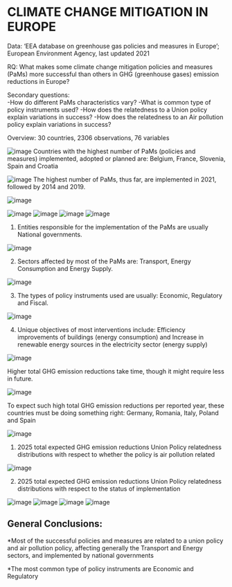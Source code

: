 # CLIMATE CHANGE MITIGATION IN EUROPE

Data: ‘EEA database on greenhouse gas policies and measures in Europe’; 
European Environment Agency, last updated 2021 


RQ: 
What makes some climate change mitigation policies and measures (PaMs) more successful than others in GHG (greenhouse gases) emission reductions in Europe?

Secondary questions:	
-How do different PaMs characteristics vary?
-What is common type of policy instruments used?
-How does the relatedness to a Union policy explain variations in success? 
-How does the relatedness to an Air pollution policy explain variations in success?




Overview: 30 countries, 2306 observations, 76 variables 


![image](https://user-images.githubusercontent.com/49118489/191823088-047e7efd-486c-4823-a33a-578b33a2eca1.png)
Countries with the highest number of PaMs (policies and measures) implemented, adopted or planned are:
Belgium, France, Slovenia, Spain and Croatia


![image](https://user-images.githubusercontent.com/49118489/191823397-7e313689-23e1-4454-9f6c-488b55bdfa72.png)
The highest number of PaMs, thus far, are implemented in 2021, followed by 2014 and 2019.



![image](https://user-images.githubusercontent.com/49118489/191823462-50ffc10d-611e-41d7-b9fd-9208a2dff3be.png)

![image](https://user-images.githubusercontent.com/49118489/191823625-8b39d5a2-0875-498a-8f44-9b14c9ce5b95.png)
![image](https://user-images.githubusercontent.com/49118489/191823658-4131baf7-cadc-47aa-9deb-8b5f5e411883.png)
![image](https://user-images.githubusercontent.com/49118489/191823730-00ca46e4-5ead-4245-a996-2c50df4b38ea.png)
![image](https://user-images.githubusercontent.com/49118489/191823821-c1918198-9c95-4639-9eca-63cfd4ac87db.png)

1. Entities responsible for the implementation of the PaMs are usually National governments. 

![image](https://user-images.githubusercontent.com/49118489/191823898-4ee89a44-2ac4-4a8d-9fbd-669474a22b2b.png)

2. Sectors affected by most of the PaMs are: Transport, Energy Consumption and Energy Supply. 

![image](https://user-images.githubusercontent.com/49118489/191823985-b3e5b936-aad4-4c35-a543-980d5a885108.png)

3. The types of policy instruments used are usually: Economic, Regulatory and Fiscal.  

![image](https://user-images.githubusercontent.com/49118489/191823960-72aa3d2b-6e9f-469b-a981-ee45a1a71db7.png)

4. Unique objectives of most interventions include: Efficiency improvements of buildings (energy consumption)  and Increase in renewable energy sources in the electricity sector (energy supply)  


![image](https://user-images.githubusercontent.com/49118489/191824118-e58b2bbf-c9a2-47fb-a5f8-457d4233397b.png)

Higher total GHG emission reductions take time, though it might require less in future.


![image](https://user-images.githubusercontent.com/49118489/191824194-7fce8ab8-c30b-4fb4-83d2-82723ce20ea9.png)

To expect such high total GHG emission reductions per reported year, these countries must be doing something right: 
Germany, Romania, Italy, Poland and Spain 


![image](https://user-images.githubusercontent.com/49118489/191824281-33684c20-c549-439e-bbe4-ec25d1732785.png)

1. 2025 total expected GHG emission reductions Union Policy relatedness distributions with respect to whether the policy is air pollution related

![image](https://user-images.githubusercontent.com/49118489/191824436-a5734c47-a742-4fd8-a6ab-51d989ed6183.png)

2. 2025 total expected GHG emission reductions Union Policy relatedness distributions with respect to the status of implementation


![image](https://user-images.githubusercontent.com/49118489/191824685-5f3b98bb-834f-4a60-a8a7-0d251882eed7.png)
![image](https://user-images.githubusercontent.com/49118489/191824856-609de8a5-1966-46a9-8074-ba660f640d89.png)
![image](https://user-images.githubusercontent.com/49118489/191824867-fa48681e-7ac3-4e9b-ac52-d8c48c52a10d.png)
![image](https://user-images.githubusercontent.com/49118489/191824879-8eb9cf4b-c5e0-4fbd-a54f-c5e5359a1e60.png)



General Conclusions:
--------------------

*Most of the successful policies and measures are related to a union policy and air pollution policy, 
affecting generally the Transport and Energy sectors, and implemented by national governments

*The most common type of policy instruments are Economic and Regulatory











